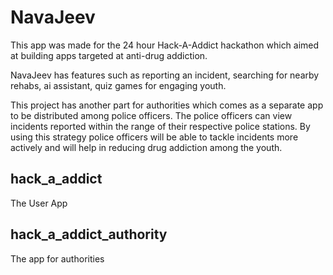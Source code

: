 # NavaJeev
This app was made for the 24 hour Hack-A-Addict hackathon which aimed at building apps targeted at anti-drug addiction. 

NavaJeev has features such as reporting an incident, searching for nearby rehabs, ai assistant, quiz games for engaging youth.

This project has another part for authorities which comes as a separate app to be distributed among police officers. The police officers can view incidents reported within the range of their respective police stations. By using this strategy police officers will be able to tackle incidents more actively and will help in reducing drug addiction among the youth.

## hack_a_addict

The User App

## hack_a_addict_authority

The app for authorities